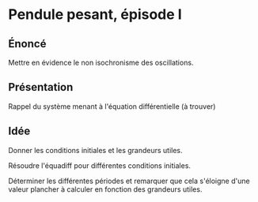 # Pendule pesant, épisode I

## Énoncé

Mettre en évidence le non isochronisme des oscillations.

## Présentation

Rappel du système menant à l'équation différentielle (à trouver)

## Idée

Donner les conditions initiales et les grandeurs utiles.

Résoudre l'équadiff pour différentes conditions initiales. 

Déterminer les différentes périodes et remarquer que cela s'éloigne d'une 
valeur plancher à calculer en fonction des grandeurs utiles.
